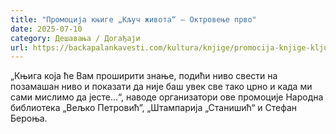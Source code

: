 ```yaml
---
title: "Промоција књиге „Кључ живота“ – Октровење прво"
date: 2025-07-10
category: Дешавања / Догађаји
url: https://backapalankavesti.com/kultura/knjige/promocija-knjige-kljuc-zivota-oktrovenje-prvo/
---
```


„Књига која ће Вам проширити знање, подићи ниво свести на позамашан ниво и показати да није баш увек све тако црно и када ми сами мислимо да јесте…“, наводе организатори ове промоције Народна библиотека „Вељко Петровић”, „Штампарија „Станишић“ и Стефан Бероња.
